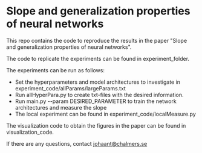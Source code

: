 # Slope and generalization properties of neural networks

This repo contains the code to reproduce the results in the paper "Slope and generalization properties of neural networks".

The code to replicate the experiments can be found in experiment_folder.

The experiments can be run as follows:
* Set the hyperparameters and model architectures to investigate in experiment_code/allParams/largeParams.txt
* Run allHyperPara.py to create txt-files with the desired information.
* Run main.py --param DESIRED_PARAMETER to train the network architectures and measure the slope
* The local experiment can be found in experiment_code/localMeasure.py

The visualization code to obtain the figures in the paper can be found in visualization_code.

If there are any questions, contact <johaant@chalmers.se>

